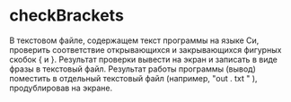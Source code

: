 # checkBrackets
В текстовом файле, содержащем текст программы на языке Си, проверить соответствие открывающихся и закрывающихся фигурных скобок { и }. Результат проверки вывести на экран и записать в виде фразы в текстовый файл. Результат работы программы (вывод) поместить в отдельный текстовый файл (например, "out . txt " ), продублировав на экране.
